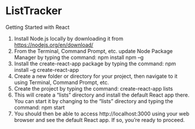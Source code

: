 # ListTracker

Getting Started with React

1. Install Node.js locally by downloading it from https://nodejs.org/en/download/
2. From the Terminal, Command Prompt, etc. update Node Package Manager by typing the command: npm install npm –g
3. Install the create-react-app package by typing the command: npm install –g create-react-app
4. Create a new folder or directory for your project, then navigate to it using Terminal, Command Prompt, etc.
5. Create the project by typing the command: create-react-app lists
6. This will create a “lists” directory and install the default React app there. You can start it by changing to the “lists” directory and typing the command: npm start
7. You should then be able to access http://localhost:3000 using your web browser and see the default React app. If so, you’re
ready to proceed.

